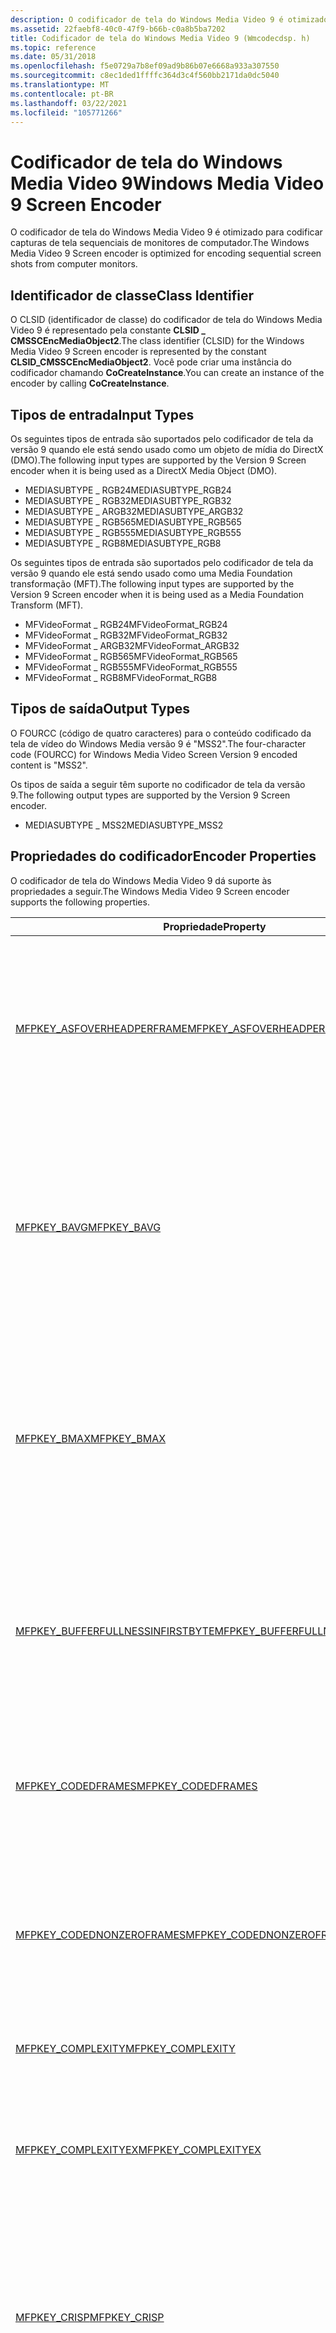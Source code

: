 ```yaml
---
description: O codificador de tela do Windows Media Video 9 é otimizado para codificar capturas de tela sequenciais de monitores de computador.
ms.assetid: 22faebf8-40c0-47f9-b66b-c0a8b5ba7202
title: Codificador de tela do Windows Media Video 9 (Wmcodecdsp. h)
ms.topic: reference
ms.date: 05/31/2018
ms.openlocfilehash: f5e0729a7b8ef09ad9b86b07e6668a933a307550
ms.sourcegitcommit: c8ec1ded1ffffc364d3c4f560bb2171da0dc5040
ms.translationtype: MT
ms.contentlocale: pt-BR
ms.lasthandoff: 03/22/2021
ms.locfileid: "105771266"
---
```

# <a name="windows-media-video-9-screen-encoder"></a><span data-ttu-id="091b3-103">Codificador de tela do Windows Media Video 9</span><span class="sxs-lookup"><span data-stu-id="091b3-103">Windows Media Video 9 Screen Encoder</span></span>

<span data-ttu-id="091b3-104">O codificador de tela do Windows Media Video 9 é otimizado para codificar capturas de tela sequenciais de monitores de computador.</span><span class="sxs-lookup"><span data-stu-id="091b3-104">The Windows Media Video 9 Screen encoder is optimized for encoding sequential screen shots from computer monitors.</span></span>

## <a name="class-identifier"></a><span data-ttu-id="091b3-105">Identificador de classe</span><span class="sxs-lookup"><span data-stu-id="091b3-105">Class Identifier</span></span>

<span data-ttu-id="091b3-106">O CLSID (identificador de classe) do codificador de tela do Windows Media Video 9 é representado pela constante **CLSID \_ CMSSCEncMediaObject2**.</span><span class="sxs-lookup"><span data-stu-id="091b3-106">The class identifier (CLSID) for the Windows Media Video 9 Screen encoder is represented by the constant **CLSID\_CMSSCEncMediaObject2**.</span></span> <span data-ttu-id="091b3-107">Você pode criar uma instância do codificador chamando **CoCreateInstance**.</span><span class="sxs-lookup"><span data-stu-id="091b3-107">You can create an instance of the encoder by calling **CoCreateInstance**.</span></span>

## <a name="input-types"></a><span data-ttu-id="091b3-108">Tipos de entrada</span><span class="sxs-lookup"><span data-stu-id="091b3-108">Input Types</span></span>

<span data-ttu-id="091b3-109">Os seguintes tipos de entrada são suportados pelo codificador de tela da versão 9 quando ele está sendo usado como um objeto de mídia do DirectX (DMO).</span><span class="sxs-lookup"><span data-stu-id="091b3-109">The following input types are supported by the Version 9 Screen encoder when it is being used as a DirectX Media Object (DMO).</span></span>

-   <span data-ttu-id="091b3-110">MEDIASUBTYPE \_ RGB24</span><span class="sxs-lookup"><span data-stu-id="091b3-110">MEDIASUBTYPE\_RGB24</span></span>
-   <span data-ttu-id="091b3-111">MEDIASUBTYPE \_ RGB32</span><span class="sxs-lookup"><span data-stu-id="091b3-111">MEDIASUBTYPE\_RGB32</span></span>
-   <span data-ttu-id="091b3-112">MEDIASUBTYPE \_ ARGB32</span><span class="sxs-lookup"><span data-stu-id="091b3-112">MEDIASUBTYPE\_ARGB32</span></span>
-   <span data-ttu-id="091b3-113">MEDIASUBTYPE \_ RGB565</span><span class="sxs-lookup"><span data-stu-id="091b3-113">MEDIASUBTYPE\_RGB565</span></span>
-   <span data-ttu-id="091b3-114">MEDIASUBTYPE \_ RGB555</span><span class="sxs-lookup"><span data-stu-id="091b3-114">MEDIASUBTYPE\_RGB555</span></span>
-   <span data-ttu-id="091b3-115">MEDIASUBTYPE \_ RGB8</span><span class="sxs-lookup"><span data-stu-id="091b3-115">MEDIASUBTYPE\_RGB8</span></span>

<span data-ttu-id="091b3-116">Os seguintes tipos de entrada são suportados pelo codificador de tela da versão 9 quando ele está sendo usado como uma Media Foundation transformação (MFT).</span><span class="sxs-lookup"><span data-stu-id="091b3-116">The following input types are supported by the Version 9 Screen encoder when it is being used as a Media Foundation Transform (MFT).</span></span>

-   <span data-ttu-id="091b3-117">MFVideoFormat \_ RGB24</span><span class="sxs-lookup"><span data-stu-id="091b3-117">MFVideoFormat\_RGB24</span></span>
-   <span data-ttu-id="091b3-118">MFVideoFormat \_ RGB32</span><span class="sxs-lookup"><span data-stu-id="091b3-118">MFVideoFormat\_RGB32</span></span>
-   <span data-ttu-id="091b3-119">MFVideoFormat \_ ARGB32</span><span class="sxs-lookup"><span data-stu-id="091b3-119">MFVideoFormat\_ARGB32</span></span>
-   <span data-ttu-id="091b3-120">MFVideoFormat \_ RGB565</span><span class="sxs-lookup"><span data-stu-id="091b3-120">MFVideoFormat\_RGB565</span></span>
-   <span data-ttu-id="091b3-121">MFVideoFormat \_ RGB555</span><span class="sxs-lookup"><span data-stu-id="091b3-121">MFVideoFormat\_RGB555</span></span>
-   <span data-ttu-id="091b3-122">MFVideoFormat \_ RGB8</span><span class="sxs-lookup"><span data-stu-id="091b3-122">MFVideoFormat\_RGB8</span></span>

## <a name="output-types"></a><span data-ttu-id="091b3-123">Tipos de saída</span><span class="sxs-lookup"><span data-stu-id="091b3-123">Output Types</span></span>

<span data-ttu-id="091b3-124">O FOURCC (código de quatro caracteres) para o conteúdo codificado da tela de vídeo do Windows Media versão 9 é "MSS2".</span><span class="sxs-lookup"><span data-stu-id="091b3-124">The four-character code (FOURCC) for Windows Media Video Screen Version 9 encoded content is "MSS2".</span></span>

<span data-ttu-id="091b3-125">Os tipos de saída a seguir têm suporte no codificador de tela da versão 9.</span><span class="sxs-lookup"><span data-stu-id="091b3-125">The following output types are supported by the Version 9 Screen encoder.</span></span>

-   <span data-ttu-id="091b3-126">MEDIASUBTYPE \_ MSS2</span><span class="sxs-lookup"><span data-stu-id="091b3-126">MEDIASUBTYPE\_MSS2</span></span>

## <a name="encoder-properties"></a><span data-ttu-id="091b3-127">Propriedades do codificador</span><span class="sxs-lookup"><span data-stu-id="091b3-127">Encoder Properties</span></span>

<span data-ttu-id="091b3-128">O codificador de tela do Windows Media Video 9 dá suporte às propriedades a seguir.</span><span class="sxs-lookup"><span data-stu-id="091b3-128">The Windows Media Video 9 Screen encoder supports the following properties.</span></span>



<table>
<thead>
<tr class="header">
<th><span data-ttu-id="091b3-129">Propriedade</span><span class="sxs-lookup"><span data-stu-id="091b3-129">Property</span></span></th>
<th><span data-ttu-id="091b3-130">Descrição</span><span class="sxs-lookup"><span data-stu-id="091b3-130">Description</span></span></th>
</tr>
</thead>
<tbody>
<tr class="odd">
<td><span data-ttu-id="091b3-131"><a href="mfpkey-asfoverheadperframeproperty.md">MFPKEY_ASFOVERHEADPERFRAME</a></span><span class="sxs-lookup"><span data-stu-id="091b3-131"><a href="mfpkey-asfoverheadperframeproperty.md">MFPKEY_ASFOVERHEADPERFRAME</a></span></span></td>
<td><span data-ttu-id="091b3-132">Especifica a sobrecarga, em bytes por pacote, necessária para o contêiner que é usado para armazenar o conteúdo compactado.</span><span class="sxs-lookup"><span data-stu-id="091b3-132">Specifies the overhead, in bytes per packet, required for the container that is used to store the compressed content.</span></span><br/> <dl> <span data-ttu-id="091b3-133">Windows XP e posterior.</span><span class="sxs-lookup"><span data-stu-id="091b3-133">Windows XP and later.</span></span><br />
<span data-ttu-id="091b3-134">Somente gravação.</span><span class="sxs-lookup"><span data-stu-id="091b3-134">Write-only.</span></span><br />
</dl></td>
</tr>
<tr class="even">
<td><span data-ttu-id="091b3-135"><a href="mfpkey-bavgproperty.md">MFPKEY_BAVG</a></span><span class="sxs-lookup"><span data-stu-id="091b3-135"><a href="mfpkey-bavgproperty.md">MFPKEY_BAVG</a></span></span></td>
<td><span data-ttu-id="091b3-136">Especifica a janela de buffer, em milissegundos, de um fluxo de taxa de bits variável restrita (VBR) em sua taxa média de bits (especificada por <a href="mfpkey-ravgproperty.md">MFPKEY_RAVG</a>).</span><span class="sxs-lookup"><span data-stu-id="091b3-136">Specifies the buffer window, in milliseconds, of a constrained variable-bit-rate (VBR) stream at its average bit rate (specified by <a href="mfpkey-ravgproperty.md">MFPKEY_RAVG</a>).</span></span><br/> <dl> <span data-ttu-id="091b3-137">Windows XP e posterior.</span><span class="sxs-lookup"><span data-stu-id="091b3-137">Windows XP and later.</span></span><br />
<span data-ttu-id="091b3-138">Leitura/gravação.</span><span class="sxs-lookup"><span data-stu-id="091b3-138">Read/write.</span></span><br />
</dl></td>
</tr>
<tr class="odd">
<td><span data-ttu-id="091b3-139"><a href="mfpkey-bmaxproperty.md">MFPKEY_BMAX</a></span><span class="sxs-lookup"><span data-stu-id="091b3-139"><a href="mfpkey-bmaxproperty.md">MFPKEY_BMAX</a></span></span></td>
<td><span data-ttu-id="091b3-140">Especifica a janela de buffer, em milissegundos, de um fluxo de taxa de bits variável restrita (VBR) em sua taxa de bits de pico (especificada por <a href="mfpkey-rmaxproperty.md">MFPKEY_RMAX</a>).</span><span class="sxs-lookup"><span data-stu-id="091b3-140">Specifies the buffer window, in milliseconds, of a constrained variable-bit-rate (VBR) stream at its peak bit rate (specified by <a href="mfpkey-rmaxproperty.md">MFPKEY_RMAX</a>).</span></span><br/> <dl> <span data-ttu-id="091b3-141">Windows XP e posterior.</span><span class="sxs-lookup"><span data-stu-id="091b3-141">Windows XP and later.</span></span><br />
<span data-ttu-id="091b3-142">Leitura/gravação.</span><span class="sxs-lookup"><span data-stu-id="091b3-142">Read/write.</span></span><br />
</dl></td>
</tr>
<tr class="even">
<td><span data-ttu-id="091b3-143"><a href="mfpkey-bufferfullnessinfirstbyteproperty.md">MFPKEY_BUFFERFULLNESSINFIRSTBYTE</a></span><span class="sxs-lookup"><span data-stu-id="091b3-143"><a href="mfpkey-bufferfullnessinfirstbyteproperty.md">MFPKEY_BUFFERFULLNESSINFIRSTBYTE</a></span></span></td>
<td><span data-ttu-id="091b3-144">Especifica se o fluxo de bits de vídeo codificado contém um valor de total de buffer com cada quadro-chave.</span><span class="sxs-lookup"><span data-stu-id="091b3-144">Specifies whether the encoded video bit stream contains a buffer fullness value with every key frame.</span></span><br/> <dl> <span data-ttu-id="091b3-145">Windows XP e posterior.</span><span class="sxs-lookup"><span data-stu-id="091b3-145">Windows XP and later.</span></span><br />
<span data-ttu-id="091b3-146">Somente leitura.</span><span class="sxs-lookup"><span data-stu-id="091b3-146">Read-only.</span></span><br />
</dl></td>
</tr>
<tr class="odd">
<td><span data-ttu-id="091b3-147"><a href="mfpkey-codedframesproperty.md">MFPKEY_CODEDFRAMES</a></span><span class="sxs-lookup"><span data-stu-id="091b3-147"><a href="mfpkey-codedframesproperty.md">MFPKEY_CODEDFRAMES</a></span></span></td>
<td><span data-ttu-id="091b3-148">Especifica o número de quadros de vídeo codificados pelo codec.</span><span class="sxs-lookup"><span data-stu-id="091b3-148">Specifies the number of video frames encoded by the codec.</span></span><br/> <dl> <span data-ttu-id="091b3-149">Windows XP e posterior.</span><span class="sxs-lookup"><span data-stu-id="091b3-149">Windows XP and later.</span></span><br />
<span data-ttu-id="091b3-150">Somente leitura.</span><span class="sxs-lookup"><span data-stu-id="091b3-150">Read-only.</span></span><br />
</dl></td>
</tr>
<tr class="even">
<td><span data-ttu-id="091b3-151"><a href="mfpkey-codednonzeroframesproperty.md">MFPKEY_CODEDNONZEROFRAMES</a></span><span class="sxs-lookup"><span data-stu-id="091b3-151"><a href="mfpkey-codednonzeroframesproperty.md">MFPKEY_CODEDNONZEROFRAMES</a></span></span></td>
<td><span data-ttu-id="091b3-152">Especifica o número de quadros de vídeo codificados pelo codec que realmente contêm dados.</span><span class="sxs-lookup"><span data-stu-id="091b3-152">Specifies the number of video frames encoded by the codec that actually contain data.</span></span><br/> <dl> <span data-ttu-id="091b3-153">Windows XP e posterior.</span><span class="sxs-lookup"><span data-stu-id="091b3-153">Windows XP and later.</span></span><br />
<span data-ttu-id="091b3-154">Somente leitura.</span><span class="sxs-lookup"><span data-stu-id="091b3-154">Read-only.</span></span><br />
</dl></td>
</tr>
<tr class="odd">
<td><span data-ttu-id="091b3-155"><a href="mfpkey-complexityproperty.md">MFPKEY_COMPLEXITY</a></span><span class="sxs-lookup"><span data-stu-id="091b3-155"><a href="mfpkey-complexityproperty.md">MFPKEY_COMPLEXITY</a></span></span></td>
<td><span data-ttu-id="091b3-156">Essa propriedade é substituída por <a href="mfpkey-complexityexproperty.md">MFPKEY_COMPLEXITYEX</a>.</span><span class="sxs-lookup"><span data-stu-id="091b3-156">This property is superseded by <a href="mfpkey-complexityexproperty.md">MFPKEY_COMPLEXITYEX</a>.</span></span><br/></td>
</tr>
<tr class="even">
<td><span data-ttu-id="091b3-157"><a href="mfpkey-complexityexproperty.md">MFPKEY_COMPLEXITYEX</a></span><span class="sxs-lookup"><span data-stu-id="091b3-157"><a href="mfpkey-complexityexproperty.md">MFPKEY_COMPLEXITYEX</a></span></span></td>
<td><span data-ttu-id="091b3-158">Especifica a complexidade do algoritmo do codificador.</span><span class="sxs-lookup"><span data-stu-id="091b3-158">Specifies the complexity of the encoder algorithm.</span></span><br/> <dl> <span data-ttu-id="091b3-159">Windows Vista e posterior.</span><span class="sxs-lookup"><span data-stu-id="091b3-159">Windows Vista and later.</span></span><br />
<span data-ttu-id="091b3-160">Somente gravação.</span><span class="sxs-lookup"><span data-stu-id="091b3-160">Write-only.</span></span><br />
</dl></td>
</tr>
<tr class="odd">
<td><span data-ttu-id="091b3-161"><a href="mfpkey-crispproperty.md">MFPKEY_CRISP</a></span><span class="sxs-lookup"><span data-stu-id="091b3-161"><a href="mfpkey-crispproperty.md">MFPKEY_CRISP</a></span></span></td>
<td><span data-ttu-id="091b3-162">Especifica uma representação numérica da compensação entre a suavidade de movimento e a qualidade da imagem na saída do codec.</span><span class="sxs-lookup"><span data-stu-id="091b3-162">Specifies a numeric representation of the tradeoff between motion smoothness and image quality in codec output.</span></span><br/> <dl> <span data-ttu-id="091b3-163">Windows XP e posterior.</span><span class="sxs-lookup"><span data-stu-id="091b3-163">Windows XP and later.</span></span><br />
<span data-ttu-id="091b3-164">Somente gravação.</span><span class="sxs-lookup"><span data-stu-id="091b3-164">Write-only.</span></span><br />
</dl></td>
</tr>
<tr class="even">
<td><span data-ttu-id="091b3-165"><a href="mfpkey-droppedframesproperty.md">MFPKEY_DROPPEDFRAMES</a></span><span class="sxs-lookup"><span data-stu-id="091b3-165"><a href="mfpkey-droppedframesproperty.md">MFPKEY_DROPPEDFRAMES</a></span></span></td>
<td><span data-ttu-id="091b3-166">Especifica o número de quadros de vídeo removidos durante a codificação.</span><span class="sxs-lookup"><span data-stu-id="091b3-166">Specifies the number of video frames dropped during encoding.</span></span><br/> <dl> <span data-ttu-id="091b3-167">Windows XP e posterior.</span><span class="sxs-lookup"><span data-stu-id="091b3-167">Windows XP and later.</span></span><br />
<span data-ttu-id="091b3-168">Somente leitura.</span><span class="sxs-lookup"><span data-stu-id="091b3-168">Read-only.</span></span><br />
</dl></td>
</tr>
<tr class="odd">
<td><span data-ttu-id="091b3-169"><a href="mfpkey-endofpassproperty.md">MFPKEY_ENDOFPASS</a></span><span class="sxs-lookup"><span data-stu-id="091b3-169"><a href="mfpkey-endofpassproperty.md">MFPKEY_ENDOFPASS</a></span></span></td>
<td><span data-ttu-id="091b3-170">Especifica o fim de uma passagem de codificação.</span><span class="sxs-lookup"><span data-stu-id="091b3-170">Specifies the end of an encoding pass.</span></span><br/> <dl> <span data-ttu-id="091b3-171">Windows XP e posterior.</span><span class="sxs-lookup"><span data-stu-id="091b3-171">Windows XP and later.</span></span><br />
<span data-ttu-id="091b3-172">Somente gravação.</span><span class="sxs-lookup"><span data-stu-id="091b3-172">Write-only.</span></span><br />
</dl></td>
</tr>
<tr class="even">
<td><span data-ttu-id="091b3-173"><a href="mfpkey-fourccproperty.md">MFPKEY_FOURCC</a></span><span class="sxs-lookup"><span data-stu-id="091b3-173"><a href="mfpkey-fourccproperty.md">MFPKEY_FOURCC</a></span></span></td>
<td><span data-ttu-id="091b3-174">Especifica o FOURCC que identifica o codificador que você deseja usar.</span><span class="sxs-lookup"><span data-stu-id="091b3-174">Specifies the FOURCC that identifies the encoder you want to use.</span></span><br/> <dl> <span data-ttu-id="091b3-175">Windows XP e posterior.</span><span class="sxs-lookup"><span data-stu-id="091b3-175">Windows XP and later.</span></span><br />
<span data-ttu-id="091b3-176">Somente gravação.</span><span class="sxs-lookup"><span data-stu-id="091b3-176">Write-only.</span></span><br />
</dl></td>
</tr>
<tr class="odd">
<td><span data-ttu-id="091b3-177"><a href="mfpkey-keydistproperty.md">MFPKEY_KEYDIST</a></span><span class="sxs-lookup"><span data-stu-id="091b3-177"><a href="mfpkey-keydistproperty.md">MFPKEY_KEYDIST</a></span></span></td>
<td><span data-ttu-id="091b3-178">Especifica o tempo máximo, em milissegundos, entre os quadros-chave na saída do codec.</span><span class="sxs-lookup"><span data-stu-id="091b3-178">Specifies the maximum time, in milliseconds, between key frames in the codec output.</span></span><br/> <dl> <span data-ttu-id="091b3-179">Windows XP e posterior.</span><span class="sxs-lookup"><span data-stu-id="091b3-179">Windows XP and later.</span></span><br />
<span data-ttu-id="091b3-180">Somente gravação.</span><span class="sxs-lookup"><span data-stu-id="091b3-180">Write-only.</span></span><br />
</dl></td>
</tr>
<tr class="even">
<td><span data-ttu-id="091b3-181"><a href="mfpkey-liveencodeproperty.md">MFPKEY_LIVEENCODE</a></span><span class="sxs-lookup"><span data-stu-id="091b3-181"><a href="mfpkey-liveencodeproperty.md">MFPKEY_LIVEENCODE</a></span></span></td>
<td><span data-ttu-id="091b3-182">Obsoleto.</span><span class="sxs-lookup"><span data-stu-id="091b3-182">Obsolete.</span></span><br/></td>
</tr>
<tr class="odd">
<td><span data-ttu-id="091b3-183"><a href="mfpkey-passesrecommendedproperty.md">MFPKEY_PASSESRECOMMENDED</a></span><span class="sxs-lookup"><span data-stu-id="091b3-183"><a href="mfpkey-passesrecommendedproperty.md">MFPKEY_PASSESRECOMMENDED</a></span></span></td>
<td><span data-ttu-id="091b3-184">Especifica o número máximo de passagens aceitas pelo codec.</span><span class="sxs-lookup"><span data-stu-id="091b3-184">Specifies the maximum number of passes supported by the codec.</span></span><br/> <dl> <span data-ttu-id="091b3-185">Windows XP e posterior.</span><span class="sxs-lookup"><span data-stu-id="091b3-185">Windows XP and later.</span></span><br />
<span data-ttu-id="091b3-186">Somente leitura.</span><span class="sxs-lookup"><span data-stu-id="091b3-186">Read-only.</span></span><br />
</dl></td>
</tr>
<tr class="even">
<td><span data-ttu-id="091b3-187"><a href="mfpkey-passesusedproperty.md">MFPKEY_PASSESUSED</a></span><span class="sxs-lookup"><span data-stu-id="091b3-187"><a href="mfpkey-passesusedproperty.md">MFPKEY_PASSESUSED</a></span></span></td>
<td><span data-ttu-id="091b3-188">Windows XP e posterior.</span><span class="sxs-lookup"><span data-stu-id="091b3-188">Windows XP and later.</span></span> <span data-ttu-id="091b3-189">Leitura/gravação.</span><span class="sxs-lookup"><span data-stu-id="091b3-189">Read/write.</span></span><br/> <span data-ttu-id="091b3-190">Especifica o número de passagens que o codec usará para codificar o conteúdo.</span><span class="sxs-lookup"><span data-stu-id="091b3-190">Specifies the number of passes that the codec will use to encode the content.</span></span><br/> <dl> <span data-ttu-id="091b3-191">Windows XP e posterior.</span><span class="sxs-lookup"><span data-stu-id="091b3-191">Windows XP and later.</span></span><br />
<span data-ttu-id="091b3-192">Leitura/gravação.</span><span class="sxs-lookup"><span data-stu-id="091b3-192">Read/write.</span></span><br />
</dl></td>
</tr>
<tr class="odd">
<td><span data-ttu-id="091b3-193"><a href="mfpkey-qpperframeproperty.md">MFPKEY_QPPERFRAME</a></span><span class="sxs-lookup"><span data-stu-id="091b3-193"><a href="mfpkey-qpperframeproperty.md">MFPKEY_QPPERFRAME</a></span></span></td>
<td><span data-ttu-id="091b3-194">Especifica QP.</span><span class="sxs-lookup"><span data-stu-id="091b3-194">Specifies QP.</span></span> <span data-ttu-id="091b3-195">Os valores possíveis são 1,0 a 31,0.</span><span class="sxs-lookup"><span data-stu-id="091b3-195">Possible values are 1.0 through 31.0.</span></span><br/> <dl> <span data-ttu-id="091b3-196">Windows Vista e posterior.</span><span class="sxs-lookup"><span data-stu-id="091b3-196">Windows Vista and later.</span></span><br />
<span data-ttu-id="091b3-197">Somente gravação.</span><span class="sxs-lookup"><span data-stu-id="091b3-197">Write-only.</span></span><br />
</dl></td>
</tr>
<tr class="even">
<td><span data-ttu-id="091b3-198"><a href="mfpkey-ravgproperty.md">MFPKEY_RAVG</a></span><span class="sxs-lookup"><span data-stu-id="091b3-198"><a href="mfpkey-ravgproperty.md">MFPKEY_RAVG</a></span></span></td>
<td><span data-ttu-id="091b3-199">Especifica a taxa média de bits, em bits por segundo, usada para codificação de taxa de bits de variável (VBR) de 2 passagens.</span><span class="sxs-lookup"><span data-stu-id="091b3-199">Specifies the average bit rate, in bits per second, used for 2-pass variable-bit-rate (VBR) encoding.</span></span><br/> <dl> <span data-ttu-id="091b3-200">Windows XP e posterior.</span><span class="sxs-lookup"><span data-stu-id="091b3-200">Windows XP and later.</span></span><br />
<span data-ttu-id="091b3-201">Leitura/gravação.</span><span class="sxs-lookup"><span data-stu-id="091b3-201">Read/write.</span></span><br />
</dl></td>
</tr>
<tr class="odd">
<td><span data-ttu-id="091b3-202"><a href="mfpkey-rmaxproperty.md">MFPKEY_RMAX</a></span><span class="sxs-lookup"><span data-stu-id="091b3-202"><a href="mfpkey-rmaxproperty.md">MFPKEY_RMAX</a></span></span></td>
<td><span data-ttu-id="091b3-203">Especifica a taxa de bits de pico, em bits por segundo, usada para codificação de taxa de bits de variável (VBR) restrita de 2 passagens.</span><span class="sxs-lookup"><span data-stu-id="091b3-203">Specifies the peak bit rate, in bits per second, used for constrained 2-pass variable-bit-rate (VBR) encoding.</span></span><br/> <dl> <span data-ttu-id="091b3-204">Windows XP e posterior.</span><span class="sxs-lookup"><span data-stu-id="091b3-204">Windows XP and later.</span></span><br />
<span data-ttu-id="091b3-205">Leitura/gravação.</span><span class="sxs-lookup"><span data-stu-id="091b3-205">Read/write.</span></span><br />
</dl></td>
</tr>
<tr class="even">
<td><span data-ttu-id="091b3-206"><a href="mfpkey-totalframesproperty.md">MFPKEY_TOTALFRAMES</a></span><span class="sxs-lookup"><span data-stu-id="091b3-206"><a href="mfpkey-totalframesproperty.md">MFPKEY_TOTALFRAMES</a></span></span></td>
<td><span data-ttu-id="091b3-207">Especifica o número de quadros de vídeo passados para o codificador durante o processo de codificação.</span><span class="sxs-lookup"><span data-stu-id="091b3-207">Specifies the number of video frames passed to the encoder during the encoding process.</span></span><br/> <dl> <span data-ttu-id="091b3-208">Windows XP e posterior.</span><span class="sxs-lookup"><span data-stu-id="091b3-208">Windows XP and later.</span></span><br />
<span data-ttu-id="091b3-209">Somente leitura.</span><span class="sxs-lookup"><span data-stu-id="091b3-209">Read-only.</span></span><br />
</dl></td>
</tr>
<tr class="odd">
<td><span data-ttu-id="091b3-210"><a href="mfpkey-vbrenabledproperty.md">MFPKEY_VBRENABLED</a></span><span class="sxs-lookup"><span data-stu-id="091b3-210"><a href="mfpkey-vbrenabledproperty.md">MFPKEY_VBRENABLED</a></span></span></td>
<td><span data-ttu-id="091b3-211">Especifica se o codec usará a codificação de taxa de bits variável (VBR).</span><span class="sxs-lookup"><span data-stu-id="091b3-211">Specifies whether the codec will use variable-bit-rate (VBR) encoding.</span></span><br/> <dl> <span data-ttu-id="091b3-212">Windows XP e posterior.</span><span class="sxs-lookup"><span data-stu-id="091b3-212">Windows XP and later.</span></span><br />
<span data-ttu-id="091b3-213">Leitura/gravação.</span><span class="sxs-lookup"><span data-stu-id="091b3-213">Read/write.</span></span><br />
</dl></td>
</tr>
<tr class="even">
<td><span data-ttu-id="091b3-214"><a href="mfpkey-vbrqualityproperty.md">MFPKEY_VBRQUALITY</a></span><span class="sxs-lookup"><span data-stu-id="091b3-214"><a href="mfpkey-vbrqualityproperty.md">MFPKEY_VBRQUALITY</a></span></span></td>
<td><span data-ttu-id="091b3-215">Especifica o nível de qualidade real para codificação de taxa de bits de variável (VBR) com base na qualidade (1-passagem).</span><span class="sxs-lookup"><span data-stu-id="091b3-215">Specifies the actual quality level for quality based (1-pass) variable-bit-rate (VBR) encoding.</span></span><br/> <dl> <span data-ttu-id="091b3-216">Windows XP e posterior.</span><span class="sxs-lookup"><span data-stu-id="091b3-216">Windows XP and later.</span></span><br />
<span data-ttu-id="091b3-217">Somente gravação.</span><span class="sxs-lookup"><span data-stu-id="091b3-217">Write-only.</span></span><br />
</dl></td>
</tr>
<tr class="odd">
<td><span data-ttu-id="091b3-218"><a href="mfpkey-videowindowproperty.md">MFPKEY_VIDEOWINDOW</a></span><span class="sxs-lookup"><span data-stu-id="091b3-218"><a href="mfpkey-videowindowproperty.md">MFPKEY_VIDEOWINDOW</a></span></span></td>
<td><span data-ttu-id="091b3-219">A quantidade de conteúdo, em milissegundos, que pode caber no buffer de modelo.</span><span class="sxs-lookup"><span data-stu-id="091b3-219">The amount of content, in milliseconds, that can fit into the model buffer.</span></span><br/> <dl> <span data-ttu-id="091b3-220">Windows XP e posterior,</span><span class="sxs-lookup"><span data-stu-id="091b3-220">Windows XP and later,</span></span><br />
<span data-ttu-id="091b3-221">Somente gravação.</span><span class="sxs-lookup"><span data-stu-id="091b3-221">Write-only.</span></span><br />
</dl></td>
</tr>
<tr class="even">
<td><span data-ttu-id="091b3-222"><a href="mfpkey-zerobyteframesproperty.md">MFPKEY_ZEROBYTEFRAMES</a></span><span class="sxs-lookup"><span data-stu-id="091b3-222"><a href="mfpkey-zerobyteframesproperty.md">MFPKEY_ZEROBYTEFRAMES</a></span></span></td>
<td><span data-ttu-id="091b3-223">Especifica o número de quadros de vídeo que foram ignorados porque eles eram duplicatas de quadros anteriores.</span><span class="sxs-lookup"><span data-stu-id="091b3-223">Specifies the number of video frames that were skipped because they were duplicates of previous frames.</span></span><br/> <dl> <span data-ttu-id="091b3-224">Windows XP e posterior.</span><span class="sxs-lookup"><span data-stu-id="091b3-224">Windows XP and later.</span></span><br />
<span data-ttu-id="091b3-225">Somente leitura.</span><span class="sxs-lookup"><span data-stu-id="091b3-225">Read-only.</span></span><br />
</dl></td>
</tr>
</tbody>
</table>



 

## <a name="remarks"></a><span data-ttu-id="091b3-226">Comentários</span><span class="sxs-lookup"><span data-stu-id="091b3-226">Remarks</span></span>

<span data-ttu-id="091b3-227">Um objeto de codificador de tela expõe a interface **IMediaObject** para que o objeto possa ser usado como um objeto de mídia do DirectX (DMO) e expõe a interface **IMFTransform** para que o objeto possa ser usado como uma Media Foundation transformação (MFT).</span><span class="sxs-lookup"><span data-stu-id="091b3-227">A screen encoder object exposes the **IMediaObject** interface so that the object can be used as a DirectX Media Object (DMO), and it exposes the **IMFTransform** interface so that the object can be used as a Media Foundation Transform (MFT).</span></span>

<span data-ttu-id="091b3-228">Um codificador de tela se comporta como DMO ou MFT dependendo de quais interfaces você obtém e qual versão do Windows está sendo executada.</span><span class="sxs-lookup"><span data-stu-id="091b3-228">A screen encoder behaves as a DMO or an MFT depending on which interfaces you obtain and which version of Windows is running.</span></span> <span data-ttu-id="091b3-229">A tabela a seguir mostra as condições sob as quais um codificador de tela se comporta como um DMO ou uma MFT.</span><span class="sxs-lookup"><span data-stu-id="091b3-229">The following table shows the conditions under which a screen encoder behaves as a DMO or an MFT.</span></span>



| <span data-ttu-id="091b3-230">Sistema operacional</span><span class="sxs-lookup"><span data-stu-id="091b3-230">Operating system</span></span>            | <span data-ttu-id="091b3-231">Comportamento do codificador</span><span class="sxs-lookup"><span data-stu-id="091b3-231">Encoder behavior</span></span>                                                                                                                                    |
|-----------------------------|-----------------------------------------------------------------------------------------------------------------------------------------------------|
| <span data-ttu-id="091b3-232">Windows XP</span><span class="sxs-lookup"><span data-stu-id="091b3-232">Windows XP</span></span>                  | <span data-ttu-id="091b3-233">Um codificador de tela do Windows Media sempre se comporta como DMO.</span><span class="sxs-lookup"><span data-stu-id="091b3-233">A Windows Media Screen encoder always behaves as a DMO.</span></span>                                                                                             |
| <span data-ttu-id="091b3-234">Windows Vista e Windows 7</span><span class="sxs-lookup"><span data-stu-id="091b3-234">Windows Vista and Windows 7</span></span> | <span data-ttu-id="091b3-235">Por padrão, um codificador de tela do Windows Media se comporta como DMO.</span><span class="sxs-lookup"><span data-stu-id="091b3-235">By default, a Windows Media Screen encoder behaves as a DMO.</span></span> <span data-ttu-id="091b3-236">Se você obtiver uma interface **IMFTransform** em um codificador de tela, ela se comporta como um MFT.</span><span class="sxs-lookup"><span data-stu-id="091b3-236">If you obtain an **IMFTransform** interface on a screen encoder, it behaves as an MFT.</span></span> |



 

## <a name="requirements"></a><span data-ttu-id="091b3-237">Requisitos</span><span class="sxs-lookup"><span data-stu-id="091b3-237">Requirements</span></span>



| <span data-ttu-id="091b3-238">Requisito</span><span class="sxs-lookup"><span data-stu-id="091b3-238">Requirement</span></span> | <span data-ttu-id="091b3-239">Valor</span><span class="sxs-lookup"><span data-stu-id="091b3-239">Value</span></span> |
|-------------------|-----------------------------------------------------------------------------------------|
| <span data-ttu-id="091b3-240">Cliente</span><span class="sxs-lookup"><span data-stu-id="091b3-240">Client</span></span><br/> | <span data-ttu-id="091b3-241">Windows XP, Windows Vista ou Windows 7</span><span class="sxs-lookup"><span data-stu-id="091b3-241">Windows XP, Windows Vista or Windows 7</span></span><br/>                                       |
| <span data-ttu-id="091b3-242">parâmetro</span><span class="sxs-lookup"><span data-stu-id="091b3-242">Header</span></span><br/> | <dl> <span data-ttu-id="091b3-243"><dt>Wmcodecdsp. h</dt></span><span class="sxs-lookup"><span data-stu-id="091b3-243"><dt>Wmcodecdsp.h</dt></span></span> </dl> |
| <span data-ttu-id="091b3-244">DLL</span><span class="sxs-lookup"><span data-stu-id="091b3-244">DLL</span></span><br/>    | <dl> <span data-ttu-id="091b3-245"><dt>Wmvsencd.dll</dt></span><span class="sxs-lookup"><span data-stu-id="091b3-245"><dt>Wmvsencd.dll</dt></span></span> </dl> |



## <a name="see-also"></a><span data-ttu-id="091b3-246">Confira também</span><span class="sxs-lookup"><span data-stu-id="091b3-246">See also</span></span>

<dl> <dt>

[<span data-ttu-id="091b3-247">Objetos de codec</span><span class="sxs-lookup"><span data-stu-id="091b3-247">Codec Objects</span></span>](codecobjects.md)
</dt> <dt>

[<span data-ttu-id="091b3-248">Implementação de codec</span><span class="sxs-lookup"><span data-stu-id="091b3-248">Codec Implementation</span></span>](codecimplementation.md)
</dt> <dt>

[<span data-ttu-id="091b3-249">Usando o codec de tela do Windows Media Video 9</span><span class="sxs-lookup"><span data-stu-id="091b3-249">Using the Windows Media Video 9 Screen Codec</span></span>](usingthewindowsmediavideo9screencodec.md)
</dt> <dt>

[<span data-ttu-id="091b3-250">Decodificador de tela do Windows Media Video 9</span><span class="sxs-lookup"><span data-stu-id="091b3-250">Windows Media Video 9 Screen Decoder</span></span>](windowsmediavideo9screendecoder.md)
</dt> </dl>

 

 




